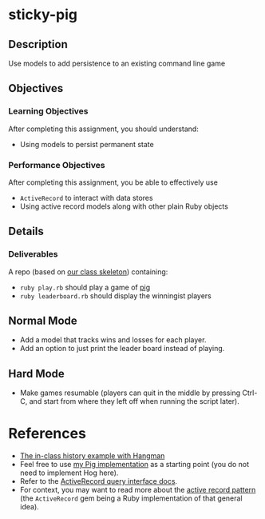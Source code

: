 # sticky-pig

## Description

Use models to add persistence to an existing command line game

## Objectives

### Learning Objectives

After completing this assignment, you should understand:

* Using models to persist permanent state

### Performance Objectives

After completing this assignment, you be able to effectively use

* `ActiveRecord` to interact with data stores
* Using active record models along with other plain Ruby objects

## Details

### Deliverables

A repo (based on [our class skeleton](https://github.com/TIY-DC-ROR-2015-Jan/model-skeleton)) containing:
* `ruby play.rb` should play a game of [pig](http://en.wikipedia.org/wiki/Pig_%28dice_game%29)
* `ruby leaderboard.rb` should display the winningist players

## Normal Mode

* Add a model that tracks wins and losses for each player.
* Add an option to just print the leader board instead of playing.

## Hard Mode

* Make games resumable (players can quit in the middle by pressing Ctrl-C, and start from where they left off when running the script later).

# References

* [The in-class history example with Hangman](https://github.com/TIY-DC-ROR-2015-Jan/course-notes/tree/master/feb/10/persistent-hangman)
* Feel free to use [my Pig implementation](https://github.com/TIY-DC-ROR-2015-Jan/course-notes/blob/master/feb/09/classy-pig/pig.rb) as a starting point (you do not need to implement Hog here).
* Refer to the [ActiveRecord query interface docs](http://guides.rubyonrails.org/active_record_querying.html).
* For context, you may want to read more about the [active record pattern](http://en.wikipedia.org/wiki/Active_record_pattern) (the `ActiveRecord` gem being a Ruby implementation of that general idea).
